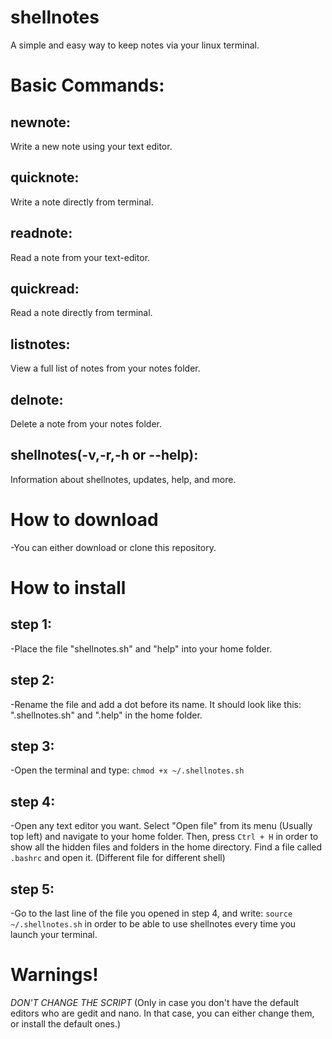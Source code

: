 # shellnotes
A simple and easy way to keep notes via your linux terminal.

# Basic Commands:
 ## newnote:
  Write a new note using your text editor.
## quicknote: 
  Write a note directly from terminal.
## readnote: 
  Read a note from your text-editor.
## quickread: 
  Read a note directly from terminal.
## listnotes: 
  View a full list of notes from your notes folder.
## delnote: 
  Delete a note from your notes folder.
## shellnotes(-v,-r,-h or --help): 
  Information about shellnotes, updates, help, and more.

# How to download

-You can either download or clone this repository.

# How to install
## step 1:

-Place the file "shellnotes.sh" and "help" into your home folder.

## step 2:

-Rename the file and add a dot before its name. It should look like this: ".shellnotes.sh" and ".help" in the home folder.

## step 3:

-Open the terminal and type:
`chmod +x ~/.shellnotes.sh`

## step 4:

-Open any text editor you want. Select "Open file" from its menu (Usually top left) and navigate to your home folder. Then, press `Ctrl + H` in order to show all the hidden files and folders
in the home directory. Find a file called `.bashrc` and open it. (Different file for different shell)

## step 5:

-Go to the last line of the file you opened in step 4, and write: `source ~/.shellnotes.sh` in order to be able to use shellnotes every time you launch your terminal.

# Warnings!

*DON'T CHANGE THE SCRIPT* (Only in case you don't have the default editors who are gedit and nano. In that case, you can either change them, or install the default ones.)
